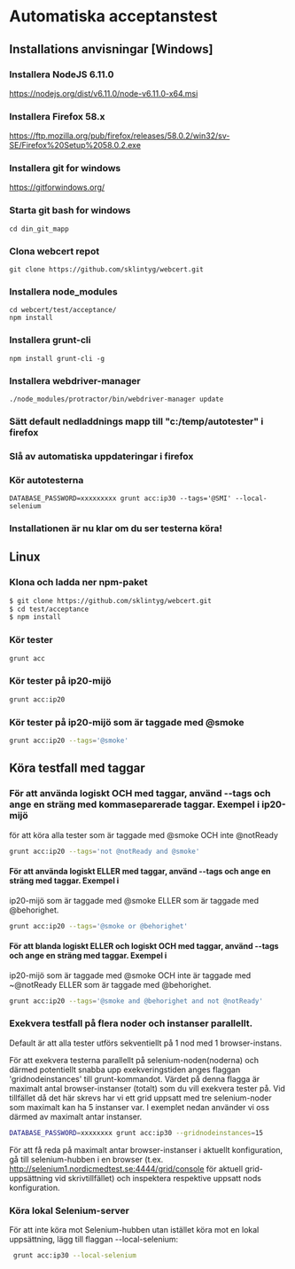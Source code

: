 # Automatiska acceptanstest

## Installations anvisningar [Windows]

### Installera NodeJS 6.11.0
https://nodejs.org/dist/v6.11.0/node-v6.11.0-x64.msi

### Installera Firefox 58.x
https://ftp.mozilla.org/pub/firefox/releases/58.0.2/win32/sv-SE/Firefox%20Setup%2058.0.2.exe

### Installera git for windows
https://gitforwindows.org/

### Starta git bash for windows
 ```
cd din_git_mapp
 ```
### Clona webcert repot
 ```
git clone https://github.com/sklintyg/webcert.git
 ```
### Installera node_modules
 ```
cd webcert/test/acceptance/
npm install
 ```
### Installera grunt-cli
 ```
npm install grunt-cli -g
 ```
### Installera webdriver-manager
 ```
./node_modules/protractor/bin/webdriver-manager update
 ```
### Sätt default nedladdnings mapp till "c:/temp/autotester" i firefox
### Slå av automatiska uppdateringar i firefox


### Kör autotesterna
 ```
DATABASE_PASSWORD=xxxxxxxxx grunt acc:ip30 --tags='@SMI' --local-selenium
 ```
### Installationen är nu klar om du ser testerna köra!

## Linux

### Klona och ladda ner npm-paket
 ```sh
$ git clone https://github.com/sklintyg/webcert.git
$ cd test/acceptance
$ npm install
```
  
### Kör tester
 ```sh
 grunt acc
```

### Kör tester på ip20-mijö
 ```sh
 grunt acc:ip20
```

### Kör tester på ip20-mijö som är taggade med @smoke
 ```sh
 grunt acc:ip20 --tags='@smoke'
```

## Köra testfall med taggar

### För att använda logiskt OCH med taggar, använd --tags och ange en sträng med kommaseparerade taggar. Exempel i ip20-mijö 
för att köra alla tester som är taggade med @smoke OCH inte @notReady
 ```sh
 grunt acc:ip20 --tags='not @notReady and @smoke'
```

#### För att använda logiskt ELLER med taggar, använd --tags och ange en sträng med taggar. Exempel i 
ip20-mijö som är taggade med @smoke ELLER som är taggade med @behorighet.
 ```sh
 grunt acc:ip20 --tags='@smoke or @behorighet'
```

#### För att blanda logiskt ELLER och logiskt OCH med taggar, använd --tags och ange en sträng med taggar. Exempel i 
ip20-mijö som är taggade med @smoke OCH inte är taggade med ~@notReady ELLER som är taggade med @behorighet.
 ```sh
 grunt acc:ip20 --tags='@smoke and @behorighet and not @notReady'
```
### Exekvera testfall på flera noder och instanser parallellt.
Default är att alla tester utförs sekventiellt på 1 nod med 1 browser-instans. 

För att exekvera testerna parallellt på selenium-noden(noderna) och därmed potentiellt snabba upp exekveringstiden anges flaggan 'gridnodeinstances' till grunt-kommandot. Värdet på denna flagga är maximalt antal browser-instanser (totalt) som du vill exekvera tester på. Vid tillfället då det här skrevs har vi ett grid uppsatt med tre selenium-noder som maximalt kan ha 5 instanser var. I exemplet nedan använder vi oss därmed av maximalt antar instanser.
```sh
DATABASE_PASSWORD=xxxxxxxx grunt acc:ip30 --gridnodeinstances=15
``` 
För att få reda på maximalt antar browser-instanser i aktuellt konfiguration, gå till selenium-hubben i en browser (t.ex. http://selenium1.nordicmedtest.se:4444/grid/console för aktuell grid-uppsättning vid skrivtillfället) och inspektera respektive uppsatt nods konfiguration.

### Köra lokal Selenium-server
För att inte köra mot Selenium-hubben utan istället köra mot en lokal uppsättning, lägg till flaggan --local-selenium:
```sh
 grunt acc:ip30 --local-selenium
```